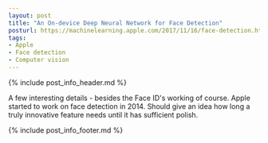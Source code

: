 ```yaml
---
layout: post
title: "An On-device Deep Neural Network for Face Detection"
posturl: https://machinelearning.apple.com/2017/11/16/face-detection.html
tags:
- Apple
- Face detection
- Computer vision
---
```


{% include post_info_header.md %}

A few interesting details - besides the Face ID's working of course. Apple started to work on face detection in 2014. Should give an idea how long a truly innovative feature needs until it has sufficient polish.

<!--more-->
{% include post_info_footer.md %}
